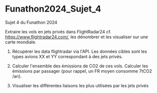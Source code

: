 # Funathon2024_Sujet_4
Sujet 4 du Funathon 2024

Extraire les vols en jets privés dans FlightRadar24 cf. https://www.flightradar24.com/, les dénombrer et les visualiser sur une carte mondiale.

1. Récupérer les data flightradar via l'API. Les données cibles sont les types avions XX et YY correspondant à des jets privés.

2. Calculer l'ensemble des émissions de CO2 de ces vols. Calculer les émissions par passager (pour rappel, un FR moyen consomme 7tCO2 /an).

3. Visualiser les différentes liaisons les plus utilisées par les jets privés
